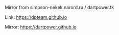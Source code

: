 Mirror from simpson-nekek.narord.ru / dartpower.tk 

Link: https://dpteam.github.io 

Mirror: https://dartpower.github.io 
